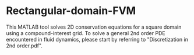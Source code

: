 # Rectangular-domain-FVM
This MATLAB tool solves 2D conservation equations for a square domain using a compound-interest grid. To solve a general 2nd order PDE encountered in fluid dynamics, please start by referring to "Discretization in 2nd order.pdf".
